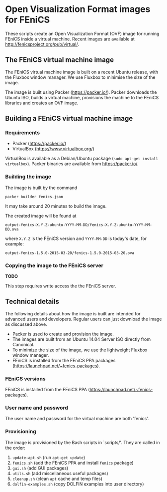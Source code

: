 # Open Visualization Format images for FEniCS

These scripts create an Open Visualization Format (OVF) image for
running FEniCS inside a virtual machine. Recent images are available
at <http://fenicsproject.org/pub/virtual/>.


## The FEniCS virtual machine image

The FEniCS virtual machine image is built on a recent Ubuntu release,
with the Fluxbox window manager. We use Fluxbox to minimise the size
of the image.

The image is built using Packer (<https://packer.io/>). Packer
downloads the Ubuntu ISO, builds a virtual machine, provisions the
machine to the FEniCS libraries and creates an OVF image.


## Building a FEniCS virtual machine image

### Requirements

- Packer (<https://packer.io/>)
- VirtualBox (https://www.virtualbox.org/)

VirtualBox is available as a Debian/Ubuntu package (`sudo apt-get
install virtualbox`). Packer binaries are available from
<https://packer.io/>.


### Building the image

The image is built by the command

    packer builder fenics.json

It may take around 20 minutes to build the image.

The created image will be found at

    output-fenics-X.Y.Z-ubuntu-YYYY-MM-DD/fenics-X.Y.Z-ubuntu-YYYY-MM-DD.ova

where `X.Y.Z` is the FEniCS version and `YYYY-MM-DD` is today's date, for example:

    output-fenics-1.5.0-2015-03-20/fenics-1.5.0-2015-03-20.ova


### Copying the image to the FEniCS server

**TODO**

This step requires write access the the FEniCS server.



## Technical details

The following details about how the image is built are intended for
advanced users and developers. Regular users can just download the
image as discussed above.

- Packer is used to create and provision the image.
- The images are built from an Ubuntu 14.04 Server ISO directly from Canonical.
- To minimize the size of the image, we use the lightweight Fluxbox
  window manager.
- FEniCS is installed from the FEniCS PPA packages
  (<https://launchpad.net/~fenics-packages>).


### FEniCS versions

FEniCS is installed from the FEniCS PPA
(<https://launchpad.net/~fenics-packages>).


### User name and password

The user name and password for the virtual machine are both 'fenics'.


### Provisioning

The image is provisioned by the Bash scripts in `scripts/'. They are
called in the order:

1. `update-apt.sh`       (run `apt-get update`)
1. `fenics.sh`           (add the FEniCS PPA and install `fenics` package)
1. `gui.sh`              (add GUI packages)
1. `utils.sh`            (add miscellaneous useful packages)
1. `cleanup.sh`          (clean `apt` cache and temp files)
1. `dolfin-examples.sh`  (copy DOLFIN examples into user directory)
